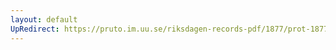 ```yaml
---
layout: default
UpRedirect: https://pruto.im.uu.se/riksdagen-records-pdf/1877/prot-1877--ak--018/prot-1877--ak--018_029.pdf
---
```

